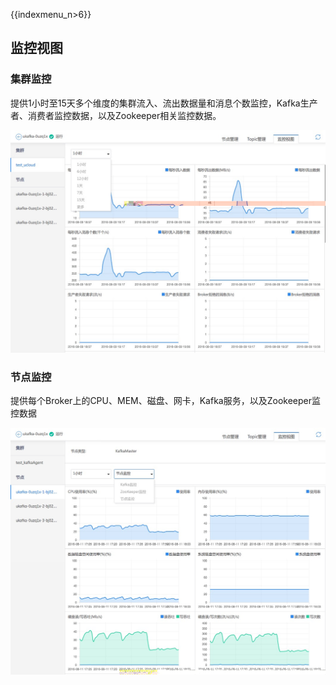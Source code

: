 {{indexmenu_n>6}}

## 监控视图

### 集群监控

提供1小时至15天多个维度的集群流入、流出数据量和消息个数监控，Kafka生产者、消费者监控数据，以及Zookeeper相关监控数据。

![](/images/ukafka-11.jpg)

### 节点监控

提供每个Broker上的CPU、MEM、磁盘、网卡，Kafka服务，以及Zookeeper监控数据

![](/images/ukafka-13.jpg)

